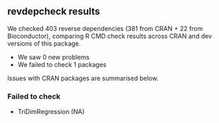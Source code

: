 ## revdepcheck results

We checked 403 reverse dependencies (381 from CRAN + 22 from Bioconductor), comparing R CMD check results across CRAN and dev versions of this package.

 * We saw 0 new problems
 * We failed to check 1 packages

Issues with CRAN packages are summarised below.

### Failed to check

* TriDimRegression (NA)
